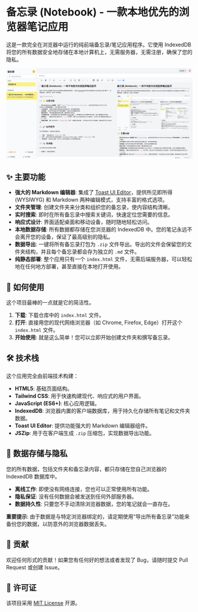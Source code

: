 # 备忘录 (Notebook) - 一款本地优先的浏览器笔记应用

这是一款完全在浏览器中运行的纯前端备忘录/笔记应用程序。它使用 IndexedDB 将您的所有数据安全地存储在本地计算机上，无需服务器，无需注册，确保了您的隐私。

![img](./Screenshot.png)

## ✨ 主要功能

-   **强大的 Markdown 编辑器**: 集成了 [Toast UI Editor](https://ui.toast.com/tui-editor)，提供所见即所得 (WYSIWYG) 和 Markdown 两种编辑模式，支持丰富的格式选项。
-   **文件夹管理**: 创建文件夹来分类和组织您的备忘录，使内容结构清晰。
-   **实时搜索**: 即时在所有备忘录中搜索关键词，快速定位您需要的信息。
-   **响应式设计**: 界面适配桌面和移动设备，随时随地轻松访问。
-   **本地数据存储**: 所有数据都存储在您浏览器的 IndexedDB 中。您的笔记永远不会离开您的设备，保证了最高级别的隐私。
-   **数据导出**: 一键将所有备忘录打包为 `.zip` 文件导出。导出的文件会保留您的文件夹结构，并且每个备忘录都会存为独立的 `.md` 文件。
-   **纯静态部署**: 整个应用只有一个 `index.html` 文件，无需后端服务器，可以轻松地在任何地方部署，甚至直接在本地打开使用。

## 🚀 如何使用

这个项目最棒的一点就是它的简洁性。

1.  **下载**: 下载仓库中的 `index.html` 文件。
2.  **打开**: 直接用您的现代网络浏览器（如 Chrome, Firefox, Edge）打开这个 `index.html` 文件。
3.  **开始使用**: 就是这么简单！您可以立即开始创建文件夹和撰写备忘录。

## 🛠️ 技术栈

这个应用完全由前端技术构建：

-   **HTML5**: 基础页面结构。
-   **Tailwind CSS**: 用于快速构建现代、响应式的用户界面。
-   **JavaScript (ES6+)**: 核心应用逻辑。
-   **IndexedDB**: 浏览器内置的客户端数据库，用于持久化存储所有笔记和文件夹数据。
-   **Toast UI Editor**: 提供功能强大的 Markdown 编辑器组件。
-   **JSZip**: 用于在客户端生成 `.zip` 压缩包，实现数据导出功能。

## 📂 数据存储与隐私

您的所有数据，包括文件夹和备忘录内容，都只存储在您自己浏览器的 IndexedDB 数据库中。

-   **离线工作**: 即使没有网络连接，您也可以正常使用所有功能。
-   **隐私保证**: 没有任何数据会被发送到任何外部服务器。
-   **数据持久性**: 只要您不手动清除浏览器数据，您的笔记就会一直存在。

**重要提示**: 由于数据是与特定浏览器绑定的，请定期使用“导出所有备忘录”功能来备份您的数据，以防意外的浏览器数据丢失。

## 🤝 贡献

欢迎任何形式的贡献！如果您有任何好的想法或者发现了 Bug，请随时提交 Pull Request 或创建 Issue。

## 📄 许可证

该项目采用 [MIT License](LICENSE) 开源。
